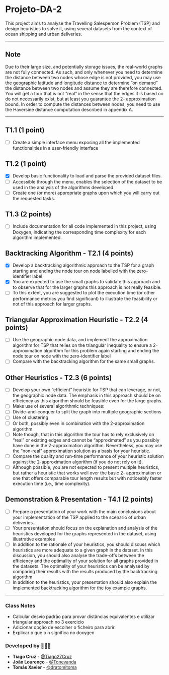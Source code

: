 # Projeto-DA-2

This project aims to analyse the Travelling Salesperson Problem (TSP) and design heuristics to solve it, using several datasets from the context of ocean shipping and urban deliveries. 

---------------

## Note
Due to their large size, and potentially storage issues, the real-world graphs are not fully connected.
As such, and only whenever you need to determine the distance between two nodes whose edge is not
provided, you may use the geographic latitude and longitude distance to determine “on demand” the distance between two nodes and assume they are therefore connected. You will get a tour that is not “real”
in the sense that the edges it is based on do not necessarily exist, but at least you guarantee the 2-
approximation bound. In order to compute the distances between nodes, you need to use the Haversine
distance computation described in appendix A.

-----------------------

## T1.1 (1 point)
- [ ] Create a simple interface menu exposing all the implemented functionalities in a user-friendly interface 

## T1.2 (1 point)
- [x] Develop basic functionality to load and parse the provided dataset files.
- [ ] Accessible through the menu, enables the selection of the dataset to be used in the analysis 
of the algorithms developed.
- [ ] Create one (or more) appropriate graphs upon which you will carry out the requested tasks.

## T1.3 (2 points)
- [ ] Include documentation for all code implemented in this project, using Doxygen, indicating the corresponding time complexity for each algorithm implemented.

## Backtracking Algorithm - T2.1 (4 points)
- [x] Develop a backtracking algorithmic approach to the TSP for a graph starting and ending the node tour on node labelled with the zero-identifier label
- [x] You are expected to use the small graphs to validate this approach and to observe that for the larger graphs this approach is not really feasible.
- [ ] To this extent, you are suggested to plot the execution time (or other performance metrics you find significant) to illustrate the feasibility or not of this approach for larger graphs.

## Triangular Approximation Heuristic - T2.2 (4 points)
- [ ] Use the geographic node data, and implement the approximation algorithm for TSP that relies on the triangular inequality to ensure a 2-approximation algorithm for this problem again starting and ending the node tour on node with the zero-identifier label
- [ ] Compare with the backtracking algorithm for the same small graphs.

## Other Heuristics - T2.3 (6 points)
- [ ] Develop your own “efficient” heuristic for TSP that can leverage, or not, the geographic node data.  The emphasis in this approach should be on efficiency as this algorithm should be feasible even for the large graphs.
- [ ] Make use of several algorithmic techniques:
- [ ] Divide-and-conquer to split the graph into multiple geographic sections
- [ ] Use of clustering
- [ ] Or both, possibly even in combination with the 2-approximation algorithm.
- [ ] Note though, that in this algorithm the tour has to rely exclusively on “real” or existing edges and cannot be “approximated” as you possibly have done in the 2-approximation algorithm. Nevertheless, you may use the “non-real” approximation solution as a basis for your heuristic.
- [ ] Compare the quality and run-time performance of your heuristic solution against the 2-approximation algorithm (if you do not rely on it).
- [ ] Although possible, you are not expected to present multiple heuristics, but rather a heuristic that works well over the basic 2- approximation or one that offers comparable tour length results but with noticeably faster execution time (i.e., time complexity).

## Demonstration & Presentation - T4.1 (2 points)
- [ ] Prepare a presentation of your work with the main conclusions about your implementation of the TSP applied to the scenario of urban deliveries.
- [ ] Your presentation should focus on the explanation and analysis of the heuristics developed for the graphs represented in the dataset, using illustrative examples
- [ ] In addition to the rationale of your heuristics, you should discuss which heuristics are more adequate to a given graph in the dataset. In this discussion, you should also analyse the trade-offs between the efficiency and the optimality of your solution for all graphs provided in the datasets. The optimality of your heuristics can be analysed by comparing their results with the results produced by the backtracking algorithm
- [ ] In addition to the heuristics, your presentation should also explain the implemented backtracking algorithm for the toy example graphs.

------

### Class Notes
- Calcular desvio padrão para provar distâncias equivalentes e utilizar triangular approach no 3 exercicio
- Adicionar opção de escolher o ficheiro para abrir.
- Explicar o que o n significa no doxygen

### Developed by 🧑🏻‍💻

- **Tiago Cruz** - [@Tiago27Cruz](https://www.github.com/Tiago27Cruz)
- **João Lourenço** - [@Tonevanda](https://www.github.com/Tonevanda)
- **Tomás Xavier** - [@dratomitoma](https://www.github.com/dratomitoma)
